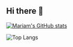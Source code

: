 ## Hi there 👋

[![Mariam's GitHub stats](https://github-readme-stats.vercel.app/api?username=mariemashrafkamel&count_private=true)](https://github.com/mariemashrafkamel/github-readme-stats)

![Top Langs](https://github-readme-stats.vercel.app/api/top-langs/?username=mariemashrafkamel&layout=compact)
